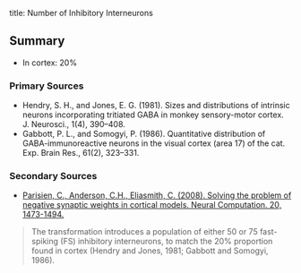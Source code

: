 title: Number of Inhibitory Interneurons

## Summary

* In cortex: 20%

### Primary Sources

* Hendry, S. H., and Jones, E. G. (1981). Sizes and distributions of intrinsic neurons incorporating tritiated GABA in monkey sensory-motor cortex. J. Neurosci., 1(4), 390–408.
* Gabbott, P. L., and Somogyi, P. (1986). Quantitative distribution of GABA-immunoreactive neurons in the visual cortex (area 17) of the cat. Exp. Brain Res., 61(2), 323–331.

### Secondary Sources

* [Parisien, C., Anderson, C.H., Eliasmith, C. (2008). Solving the problem of negative synaptic weights in cortical models. Neural Computation. 20, 1473-1494.](/files/parisien.eliasmith.2007.negative%20weights.penult.neurcomp.pdf)

> The transformation introduces a population of either 50 or 75 fast-spiking
(FS) inhibitory interneurons, to match the 20% proportion found in cortex
(Hendry and Jones, 1981; Gabbott and Somogyi, 1986).
